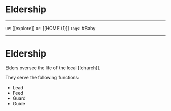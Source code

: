 # Eldership

---

`UP`: [[explore]] `Or`: [[HOME (1)]] `Tags`: #Baby

---

# Eldership

Elders oversee the life of the local [[church]].

They serve the following functions:

- Lead
- Feed
- Guard
- Guide
